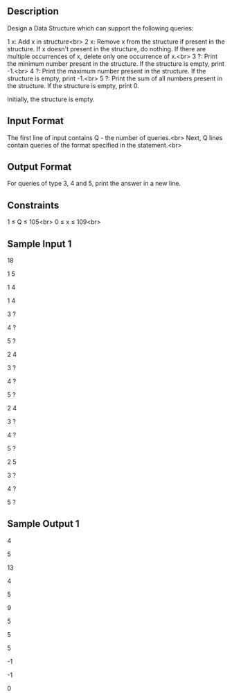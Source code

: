 ## Description

Design a Data Structure which can support the following queries:

1 x: Add x in structure<br\>
2 x: Remove x from the structure if present in the structure. If x doesn't present in the structure, do nothing. If there are multiple occurrences of x, delete only one occurrence of x.<br\>
3 ?: Print the minimum number present in the structure. If the structure is empty, print -1.<br\>
4 ?: Print the maximum number present in the structure. If the structure is empty, print -1.<br\>
5 ?: Print the sum of all numbers present in the structure. If the structure is empty, print 0.

Initially, the structure is empty.

## Input Format

The first line of input contains Q - the number of queries.<br\>
Next, Q lines contain queries of the format specified in the statement.<br\>

## Output Format

For queries of type 3, 4 and 5, print the answer in a new line.

## Constraints

1 ≤ Q ≤ 105<br\>
0 ≤ x ≤ 109<br\>

## Sample Input 1


18

1 5

1 4

1 4

3 ?

4 ?

5 ?

2 4

3 ?

4 ?

5 ?

2 4

3 ?

4 ?

5 ?

2 5

3 ?

4 ?

5 ?

## Sample Output 1


4

5

13

4

5

9

5

5

5

-1

-1

0

